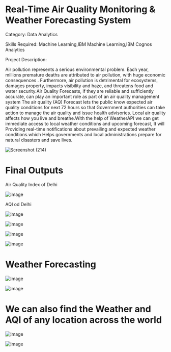 # Real-Time Air Quality Monitoring & Weather Forecasting System
Category: Data Analytics

Skills Required:
Machine Learning,IBM Machine Learning,IBM Cognos Analytics

Project Description:

Air pollution represents a serious environmental problem. Each year, millions premature deaths are attributed to air pollution, with huge economic consequences . Furthermore, air pollution is detrimental for ecosystems, damages property, impacts visibility and haze, and threatens food and water security.Air Quality Forecasts, if they are reliable and sufficiently accurate, can play an important role as part of an air quality management system The air quality (AQ) Forecast lets the public know expected air quality conditions for next 72 hours so that Government authorities can take action to manage the air quality and issue health advisories. Local air quality affects how you live and breathe.With the help of WeatherAPI we can get immediate access to local weather conditions and upcoming forecast, It will Providing real-time notifications about prevailing and expected weather conditions.which Helps governments and local administrations prepare for natural disasters and save lives.




![Screenshot (214)](https://user-images.githubusercontent.com/94065306/196035532-ae86dcd0-81d2-4ed3-b704-e481812d5fca.png)



# Final Outputs

Air Quality Index of Delhi

![image](https://user-images.githubusercontent.com/94065306/196035880-60e400b4-e72e-4469-a457-e1ecb651dc22.png)

AQI od Delhi

![image](https://user-images.githubusercontent.com/94065306/196036056-8a5f75f1-6d70-4d5e-8d84-cbb45c91f718.png)

![image](https://user-images.githubusercontent.com/94065306/196035975-0906e46b-ffe1-430c-ab4a-a912b596790b.png)

![image](https://user-images.githubusercontent.com/94065306/196035991-fe06c800-e2dc-4e75-8a03-8d494e637fb5.png)

![image](https://user-images.githubusercontent.com/94065306/196036010-9247077e-a685-4d9e-939d-ed71dc2e248e.png)

# Weather Forecasting
![image](https://user-images.githubusercontent.com/94065306/196036126-716ab182-c4e2-4ed7-b4b6-bd7781571b0c.png)

![image](https://user-images.githubusercontent.com/94065306/196036262-34648833-1d0b-46e6-a404-f939aff40bb3.png)

# We can also find  the Weather and AQI of any location across the world

![image](https://user-images.githubusercontent.com/94065306/196036528-da6e53d3-263f-42f5-80e3-c482eeec5a60.png)

![image](https://user-images.githubusercontent.com/94065306/196036576-97b6cc37-c716-48e4-80c2-75a7f8d8d673.png)
